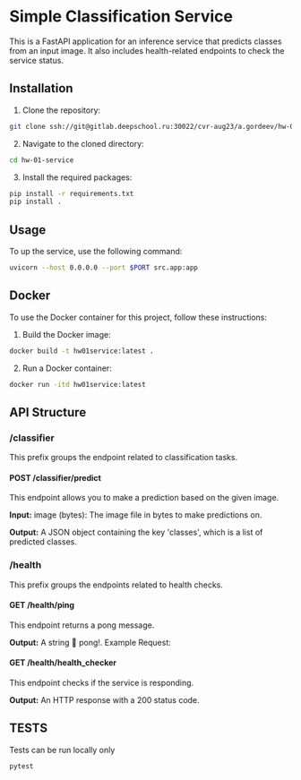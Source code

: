 # Simple Classification Service

This is a FastAPI application for an inference service that predicts classes from an input image. It also includes health-related endpoints to check the service status.

## Installation

1. Clone the repository:

```bash
git clone ssh://git@gitlab.deepschool.ru:30022/cvr-aug23/a.gordeev/hw-01-service.git
```

2. Navigate to the cloned directory:

```bash
cd hw-01-service
```

3. Install the required packages:

```bash
pip install -r requirements.txt
pip install .
```

## Usage

To up the service, use the following command:

```bash
uvicorn --host 0.0.0.0 --port $PORT src.app:app
```

## Docker
To use the Docker container for this project, follow these instructions:

1. Build the Docker image:

```bash
docker build -t hw01service:latest .
```

2. Run a Docker container:

```bash
docker run -itd hw01service:latest
```

## API Structure

### /classifier
This prefix groups the endpoint related to classification tasks.

#### POST /classifier/predict
This endpoint allows you to make a prediction based on the given image.

**Input:**
image (bytes): The image file in bytes to make predictions on.

**Output:**
A JSON object containing the key 'classes', which is a list of predicted classes.

### /health
This prefix groups the endpoints related to health checks.

#### GET /health/ping
This endpoint returns a pong message.

**Output:**
A string 🏓 pong!.
Example Request:

#### GET /health/health_checker
This endpoint checks if the service is responding.

**Output:**
An HTTP response with a 200 status code.

## TESTS
Tests can be run locally only
```bash
pytest
```
